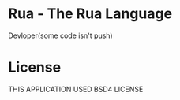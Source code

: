 # Rua - The Rua Language

Devloper(some code isn't push)

# License

THIS APPLICATION USED BSD4 LICENSE
